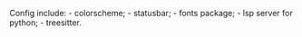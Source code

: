 Config include:
    - colorscheme;
    - statusbar;
    - fonts package;
    - lsp server for python;
    - treesitter.
